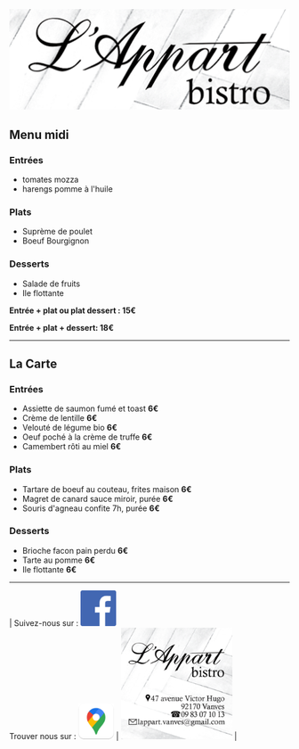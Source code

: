 <img src="appart.png" alt="drawing" width="600"/>


## Menu midi 
### Entrées
- tomates mozza
- harengs pomme à l'huile 

### Plats
- Suprème de poulet 
- Boeuf Bourgignon

### Desserts
- Salade de fruits
- Ile flottante


**Entrée  + plat ou  plat dessert : 15€**

**Entrée  + plat + dessert: 18€**

-------------

## La Carte

### Entrées
- Assiette de saumon fumé et toast **6€**
- Crème de lentille **6€**
- Velouté de légume bio **6€**
- Oeuf poché à la crème de truffe **6€**
- Camembert rôti au miel **6€**

### Plats
- Tartare de boeuf au couteau, frites maison **6€**
- Magret de canard sauce miroir, purée **6€**
- Souris d'agneau confite 7h, purée **6€**

### Desserts
- Brioche facon pain perdu **6€**
- Tarte au pomme **6€**
- Ile flottante **6€**

-------------
|<span>
    Suivez-nous sur : <a href="https://www.facebook.com/pg/lappart.vanves"><img src="fb_icon_325x325.png" width="64"></a><br>
    Trouver nous sur : <a href="https://goo.gl/maps/dQ14azTkhz1ixXj96"><img src="google-maps.png" width="64"></a>
  </span>|
  <span>
    <img src="appart-visit-card.png" alt="drawing" width="200"/>
  </span>
|


